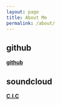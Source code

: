 ```yaml
---
layout: page
title: About Me
permalink: /about/
---
```

## github
**[github](https://github.com/gangcheol/)**

## soundcloud
**[C.I.C](https://soundcloud.com/qfmtzwxyygft/albums)**



[^1]:a blogging platform that natively supports Jupyter notebooks in addition to other formats.
